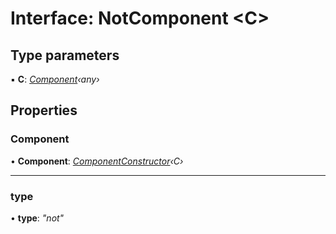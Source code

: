 
# Interface: NotComponent <**C**>

## Type parameters

▪ **C**: *[Component](../classes/component.md)‹any›*

## Properties

###  Component

• **Component**: *[ComponentConstructor](componentconstructor.md)‹C›*

___

###  type

• **type**: *"not"*

